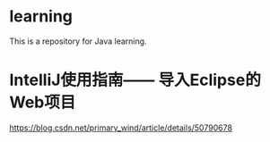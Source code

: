 # learning
This is a repository for Java learning.

# IntelliJ使用指南—— 导入Eclipse的Web项目
https://blog.csdn.net/primary_wind/article/details/50790678
